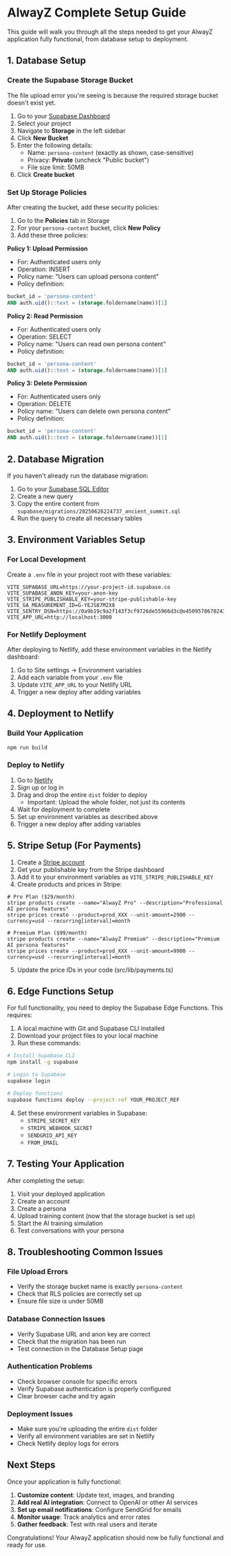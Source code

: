 # AlwayZ Complete Setup Guide

This guide will walk you through all the steps needed to get your AlwayZ application fully functional, from database setup to deployment.

## 1. Database Setup

### Create the Supabase Storage Bucket

The file upload error you're seeing is because the required storage bucket doesn't exist yet.

1. Go to your [Supabase Dashboard](https://supabase.com/dashboard)
2. Select your project
3. Navigate to **Storage** in the left sidebar
4. Click **New Bucket**
5. Enter the following details:
   - Name: `persona-content` (exactly as shown, case-sensitive)
   - Privacy: **Private** (uncheck "Public bucket")
   - File size limit: 50MB
6. Click **Create bucket**

### Set Up Storage Policies

After creating the bucket, add these security policies:

1. Go to the **Policies** tab in Storage
2. For your `persona-content` bucket, click **New Policy**
3. Add these three policies:

**Policy 1: Upload Permission**
- For: Authenticated users only
- Operation: INSERT
- Policy name: "Users can upload persona content"
- Policy definition:
```sql
bucket_id = 'persona-content' 
AND auth.uid()::text = (storage.foldername(name))[1]
```

**Policy 2: Read Permission**
- For: Authenticated users only
- Operation: SELECT
- Policy name: "Users can read own persona content"
- Policy definition:
```sql
bucket_id = 'persona-content' 
AND auth.uid()::text = (storage.foldername(name))[1]
```

**Policy 3: Delete Permission**
- For: Authenticated users only
- Operation: DELETE
- Policy name: "Users can delete own persona content"
- Policy definition:
```sql
bucket_id = 'persona-content' 
AND auth.uid()::text = (storage.foldername(name))[1]
```

## 2. Database Migration

If you haven't already run the database migration:

1. Go to your [Supabase SQL Editor](https://supabase.com/dashboard/project/YOUR_PROJECT_ID/sql)
2. Create a new query
3. Copy the entire content from `supabase/migrations/20250626224737_ancient_summit.sql`
4. Run the query to create all necessary tables

## 3. Environment Variables Setup

### For Local Development

Create a `.env` file in your project root with these variables:

```
VITE_SUPABASE_URL=https://your-project-id.supabase.co
VITE_SUPABASE_ANON_KEY=your-anon-key
VITE_STRIPE_PUBLISHABLE_KEY=your-stripe-publishable-key
VITE_GA_MEASUREMENT_ID=G-YEJS87M2X8
VITE_SENTRY_DSN=https://0a9b19c9a2f143f3cf9726de55966d3c@o4509578670243840.ingest.us.sentry.io/4509578681253888
VITE_APP_URL=http://localhost:3000
```

### For Netlify Deployment

After deploying to Netlify, add these environment variables in the Netlify dashboard:

1. Go to Site settings → Environment variables
2. Add each variable from your `.env` file
3. Update `VITE_APP_URL` to your Netlify URL
4. Trigger a new deploy after adding variables

## 4. Deployment to Netlify

### Build Your Application

```bash
npm run build
```

### Deploy to Netlify

1. Go to [Netlify](https://app.netlify.com/)
2. Sign up or log in
3. Drag and drop the entire `dist` folder to deploy
   - Important: Upload the whole folder, not just its contents
4. Wait for deployment to complete
5. Set up environment variables as described above
6. Trigger a new deploy after adding variables

## 5. Stripe Setup (For Payments)

1. Create a [Stripe account](https://stripe.com)
2. Get your publishable key from the Stripe dashboard
3. Add it to your environment variables as `VITE_STRIPE_PUBLISHABLE_KEY`
4. Create products and prices in Stripe:

```
# Pro Plan ($29/month)
stripe products create --name="AlwayZ Pro" --description="Professional AI persona features"
stripe prices create --product=prod_XXX --unit-amount=2900 --currency=usd --recurring[interval]=month

# Premium Plan ($99/month)
stripe products create --name="AlwayZ Premium" --description="Premium AI persona features"
stripe prices create --product=prod_XXX --unit-amount=9900 --currency=usd --recurring[interval]=month
```

5. Update the price IDs in your code (src/lib/payments.ts)

## 6. Edge Functions Setup

For full functionality, you need to deploy the Supabase Edge Functions. This requires:

1. A local machine with Git and Supabase CLI installed
2. Download your project files to your local machine
3. Run these commands:

```bash
# Install Supabase CLI
npm install -g supabase

# Login to Supabase
supabase login

# Deploy functions
supabase functions deploy --project-ref YOUR_PROJECT_REF
```

4. Set these environment variables in Supabase:
   - `STRIPE_SECRET_KEY`
   - `STRIPE_WEBHOOK_SECRET`
   - `SENDGRID_API_KEY`
   - `FROM_EMAIL`

## 7. Testing Your Application

After completing the setup:

1. Visit your deployed application
2. Create an account
3. Create a persona
4. Upload training content (now that the storage bucket is set up)
5. Start the AI training simulation
6. Test conversations with your persona

## 8. Troubleshooting Common Issues

### File Upload Errors
- Verify the storage bucket name is exactly `persona-content`
- Check that RLS policies are correctly set up
- Ensure file size is under 50MB

### Database Connection Issues
- Verify Supabase URL and anon key are correct
- Check that the migration has been run
- Test connection in the Database Setup page

### Authentication Problems
- Check browser console for specific errors
- Verify Supabase authentication is properly configured
- Clear browser cache and try again

### Deployment Issues
- Make sure you're uploading the entire `dist` folder
- Verify all environment variables are set in Netlify
- Check Netlify deploy logs for errors

## Next Steps

Once your application is fully functional:

1. **Customize content**: Update text, images, and branding
2. **Add real AI integration**: Connect to OpenAI or other AI services
3. **Set up email notifications**: Configure SendGrid for emails
4. **Monitor usage**: Track analytics and error rates
5. **Gather feedback**: Test with real users and iterate

Congratulations! Your AlwayZ application should now be fully functional and ready for use.